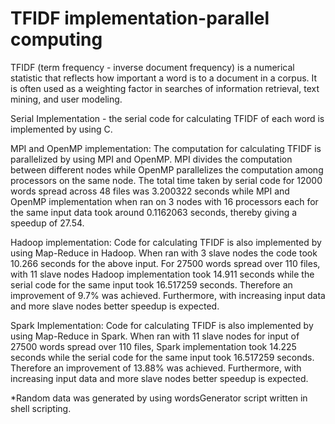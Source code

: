# TFIDF implementation-parallel computing

TFIDF (term frequency - inverse document frequency) is a numerical statistic that reflects how important a word is to a document in a corpus. It is often used as a weighting factor in searches of information retrieval, text mining, and user modeling.

Serial Implementation - the serial code for calculating TFIDF of each word is implemented by using C.

MPI and OpenMP implementation: The computation for calculating TFIDF is parallelized by using MPI and OpenMP.  MPI divides the computation between different nodes while OpenMP parallelizes the computation among processors on the same node.  The total time taken by serial code for 12000 words spread across 48 files was 3.200322 seconds while MPI and OpenMP implementation when ran on 3 nodes with 16 processors each for the same input data took around 0.1162063 seconds, thereby giving a speedup of 27.54.

Hadoop implementation: Code for calculating TFIDF is also implemented by using Map-Reduce in Hadoop. When ran with 3 slave nodes the code took 10.266 seconds for the above input. For 27500 words spread over 110 files, with 11 slave nodes Hadoop implementation took 14.911 seconds while the serial code for the same input took 16.517259 seconds. Therefore an improvement of 9.7% was achieved. Furthermore, with increasing input data and more slave nodes better speedup is expected.  

Spark Implementation: Code for calculating TFIDF is also implemented by using Map-Reduce in Spark. When ran with 11 slave nodes for input of 27500 words spread over 110 files, Spark implementation took 14.225 seconds while the serial code for the same input took 16.517259 seconds. Therefore an improvement of 13.88% was achieved. Furthermore, with increasing input data and more slave nodes better speedup is expected.

*Random data was generated by using wordsGenerator script written in shell scripting.
